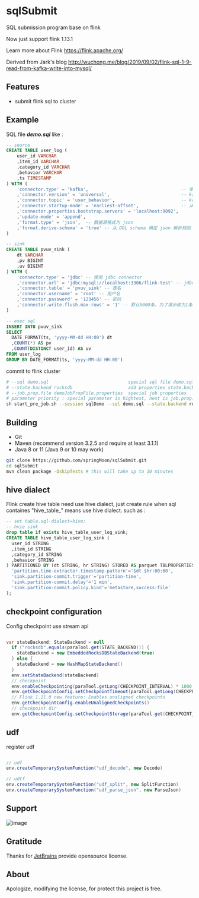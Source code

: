 # sqlSubmit

SQL submission program base on flink

Now just support flink 1.13.1

Learn more about Flink https://flink.apache.org/

Derived from Jark's blog http://wuchong.me/blog/2019/09/02/flink-sql-1-9-read-from-kafka-write-into-mysql/

## Features

* submit flink sql to cluster

## Example

SQL file ***demo.sql*** like : 
```sql
-- source
CREATE TABLE user_log (
    user_id VARCHAR
    ,item_id VARCHAR
    ,category_id VARCHAR
    ,behavior VARCHAR
    ,ts TIMESTAMP
) WITH (
    'connector.type' = 'kafka',                                   -- 使用 kafka connector
    ,'connector.version' = 'universal',                           -- kafka 版本，universal 支持 0.11 以上的版本
    ,'connector.topic' = 'user_behavior',                         -- kafka topic
    ,'connector.startup-mode' = 'earliest-offset',                -- 从起始 offset 开始读取
    ,'connector.properties.bootstrap.servers' = 'localhost:9092', 
    ,'update-mode' = 'append',
    ,'format.type' = 'json',  -- 数据源格式为 json
    ,'format.derive-schema' = 'true' -- 从 DDL schema 确定 json 解析规则
)

-- sink
CREATE TABLE pvuv_sink (
    dt VARCHAR
    ,pv BIGINT
    ,uv BIGINT
) WITH (
    'connector.type' = 'jdbc' -- 使用 jdbc connector
    ,'connector.url' = 'jdbc:mysql://localhost:3306/flink-test' -- jdbc url
    ,'connector.table' = 'pvuv_sink' -- 表名
    ,'connector.username' = 'root' -- 用户名
    ,'connector.password' = '123456' -- 密码
    ,'connector.write.flush.max-rows' = '1' -- 默认5000条，为了演示改为1条
)

-- exec sql
INSERT INTO pvuv_sink
SELECT
  DATE_FORMAT(ts, 'yyyy-MM-dd HH:00') dt
  ,COUNT(*) AS pv
  ,COUNT(DISTINCT user_id) AS uv
FROM user_log
GROUP BY DATE_FORMAT(ts, 'yyyy-MM-dd HH:00')

```

commit to flink cluster

```bash
# --sql demo.sql                              special sql file demo.sql
# --state.backend rocksdb                     add properties state.backend as rocksdb
# --job.prop.file demoJobPropFile.properties  special job properties
# parameter priority : special parameter is hightest, next is job.prop.file, default properties [sqlSubmit.properties] last
sh start_pre_job.sh --session sqlDemo --sql demo.sql --state.backend rocksdb --job.prop.file demoJobPropFile.properties

```

## Building 

* Git
* Maven (recommend version 3.2.5 and require at least 3.1.1)
* Java 8 or 11 (Java 9 or 10 may work)

```bash
git clone https://github.com/springMoon/sqlSubmit.git
cd sqlSubmit
mvn clean package -DskipTests # this will take up to 10 minutes

```
## hive dialect

Flink create hive table need use hive dialect, just create rule when sql containes "hive_table_" means use hive dialect. such as :

```sql
-- set table.sql-dialect=hive;
-- hvie sink
drop table if exists hive_table_user_log_sink;
CREATE TABLE hive_table_user_log_sink (
  user_id STRING
  ,item_id STRING
  ,category_id STRING
  ,behavior STRING
) PARTITIONED BY (dt STRING, hr STRING) STORED AS parquet TBLPROPERTIES (
  'partition.time-extractor.timestamp-pattern'='$dt $hr:00:00',
  'sink.partition-commit.trigger'='partition-time',
  'sink.partition-commit.delay'='1 min',
  'sink.partition-commit.policy.kind'='metastore,success-file'
);

```

## checkpoint configuration

Config checkpoint use stream api
```java

var stateBackend: StateBackend = null
  if ("rocksdb".equals(paraTool.get(STATE_BACKEND))) {
    stateBackend = new EmbeddedRocksDBStateBackend(true)
  } else {
    stateBackend = new HashMapStateBackend()
  }
  env.setStateBackend(stateBackend)
  // checkpoint
  env.enableCheckpointing(paraTool.getLong(CHECKPOINT_INTERVAL) * 1000, CheckpointingMode.EXACTLY_ONCE)
  env.getCheckpointConfig.setCheckpointTimeout(paraTool.getLong(CHECKPOINT_TIMEOUT) * 1000)
  // Flink 1.11.0 new feature: Enables unaligned checkpoints
  env.getCheckpointConfig.enableUnalignedCheckpoints()
  // checkpoint dir
  env.getCheckpointConfig.setCheckpointStorage(paraTool.get(CHECKPOINT_DIR))

```

## udf

register udf
```java

// udf
env.createTemporarySystemFunction("udf_decode", new Decode)

// udtf
env.createTemporarySystemFunction("udf_split", new SplitFunction)
env.createTemporarySystemFunction("udf_parse_json", new ParseJson)

```


## Support

![image](https://github.com/springMoon/sqlSubmit/blob/master/doc/picture/gzh.png)

## Gratitude

Thanks for [JetBrains](https://www.jetbrains.com/?from=sqlSubmit) provide  opensource license.

## About

Apologize, modifying the license, for protect this project is free.
